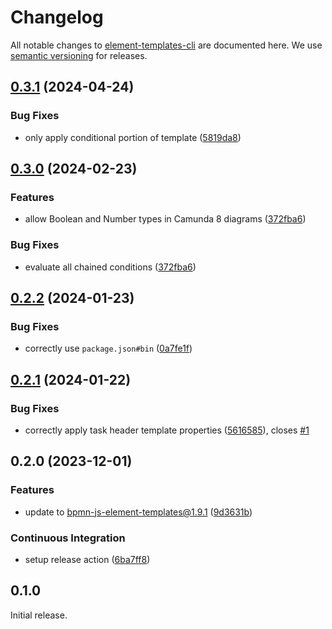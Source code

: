 # Changelog

All notable changes to [element-templates-cli](https://github.com/bpmn-io/element-templates-cli) are documented here. We use [semantic versioning](http://semver.org/) for releases.

## [0.3.1](https://github.com/bpmn-io/element-templates-cli/compare/v0.3.0...v0.3.1) (2024-04-24)


### Bug Fixes

* only apply conditional portion of template ([5819da8](https://github.com/bpmn-io/element-templates-cli/commit/5819da83df6ba058ad100561db2c8efe3ab6fb45))

## [0.3.0](https://github.com/bpmn-io/element-templates-cli/compare/v0.2.2...v0.3.0) (2024-02-23)


### Features

* allow Boolean and Number types in Camunda 8 diagrams ([372fba6](https://github.com/bpmn-io/element-templates-cli/commit/372fba6a2edc5fb62b277638a432cd6df841170d))


### Bug Fixes

* evaluate all chained conditions ([372fba6](https://github.com/bpmn-io/element-templates-cli/commit/372fba6a2edc5fb62b277638a432cd6df841170d))

## [0.2.2](https://github.com/bpmn-io/element-templates-cli/compare/v0.2.1...v0.2.2) (2024-01-23)


### Bug Fixes

* correctly use `package.json#bin` ([0a7fe1f](https://github.com/bpmn-io/element-templates-cli/commit/0a7fe1f406746971b6ed3e42f87511c3aac82aa6))

## [0.2.1](https://github.com/bpmn-io/element-templates-cli/compare/v0.2.0...v0.2.1) (2024-01-22)


### Bug Fixes

* correctly apply task header template properties ([5616585](https://github.com/bpmn-io/element-templates-cli/commit/5616585f0ae180fbad9f7b2cc666981ebbdd06d9)), closes [#1](https://github.com/bpmn-io/element-templates-cli/issues/1)

## 0.2.0 (2023-12-01)

### Features

* update to bpmn-js-element-templates@1.9.1 ([9d3631b](https://github.com/bpmn-io/element-templates-cli/commit/9d3631bbe9d7acb70a812fbfb28a2a7d4123aa3c))

### Continuous Integration

* setup release action ([6ba7ff8](https://github.com/bpmn-io/element-templates-cli/commit/6ba7ff8564a9829061660deeaff9c037fc12b8ad))

## 0.1.0

Initial release.
